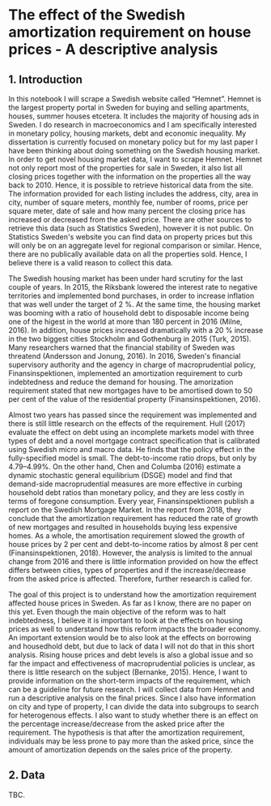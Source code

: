 # The effect of the Swedish amortization requirement on house prices - A descriptive analysis

## 1. Introduction 

In this notebook I will scrape a Swedish website called “Hemnet”. Hemnet is the largest property portal in Sweden for buying and selling apartments, houses, summer houses etcetera. It includes the majority of housing ads in Sweden. I do research in macroeconomics and I am specifically interested in monetary policy, housing markets, debt and economic inequality. My dissertation is currently focused on monetary policy but for my last paper I have been thinking about doing something on the Swedish housing market. In order to get novel housing market data, I want to scrape Hemnet. Hemnet not only report most of the properties for sale in Sweden, it also list all closing prices together with the information on the properties all the way back to 2010. Hence, it is possible to retrieve historical data from the site. The information provided for each listing includes the address, city, area in city, number of square meters, monthly fee, number of rooms, price per square meter, date of sale and how many percent the closing price has increased or decreased from the asked price. There are other sources to retrieve this data (such as Statistics Sweden), however it is not public. On Statistics Sweden's website you can find data on property prices but this will only be on an aggregate level for regional comparison or similar. Hence, there are no publically available data on all the properties sold. Hence, I believe there is a valid reason to collect this data. 

The Swedish housing market has been under hard scrutiny for the last couple of years. In 2015, the Riksbank lowered the interest rate to negative territories and implemented bond purchases, in order to increase inflation that was well under the target of 2 %. At the same time, the housing market was booming with a ratio of household debt to disposable income being one of the higest in the world at more than 180 percent in 2016 (Milne, 2016). In addition, house prices increased dramatically with a 20 % increase in the two biggest cities Stockholm and Gothenburg in 2015 (Turk, 2015). Many researchers warned that the financial stability of Sweden was threatend (Andersson and Jonung, 2016). In 2016, Sweden's financial supervisory authority and the agency in charge of macroprudential policy, Finansinspektionen, implemented an amortization requirement to curb indebtedness and reduce the demand for housing. The amorization requirement stated that new mortgages have to be amortised down to 50 per cent of the value of the residential property (Finansinspektionen, 2016). 

Almost two years has passed since the requirement was implemented and there is still little research on the effects of the requirement. Hull (2017) evaluate the effect on debt using an incomplete markets model with three types of debt and a novel mortgage contract specification that is calibrated using Swedish micro and macro data. He finds that the policy effect in the fully-specified model is small. The debt-to-income ratio drops, but only by 4.79–4.99%. On the other hand, Chen and Columba (2016) estimate a dynamic stochastic general equilibrium (DSGE) model and find that demand-side macroprudential measures are more effective in curbing household debt ratios than monetary policy, and they are less costly in terms of foregone consumption. Every year, Finansinspektionen publish a report on the Swedish Mortgage Market. In the report from 2018, they conclude that the amortization requirement has reduced the rate of growth of new mortgages and resulted in households buying less expensive homes. As a whole, the amortisation requirement slowed the growth of house prices by 2 per cent and debt-to-income ratios by almost 8 per cent (Finansinspektionen, 2018). However, the analysis is limited to the annual change from 2016 and there is little information provided on how the effect differs between cities, types of properties and if the increase/decrease from the asked price is affected. Therefore, further research is called for.   

The goal of this project is to understand how the amortization requirement affected house prices in Sweden. As far as I know, there are no paper on this yet. Even though the main objective of the reform was to halt indebtedness, I believe it is important to look at the effects on housing prices as well to understand how this reform impacts the broader economy. An important extension would be to also look at the effects on borrowing and housedhold debt, but due to lack of data I will not do that in this short analysis. Rising house prices and debt levels is also a global issue and so far the impact and effectiveness of macroprudential policies is unclear, as there is little research on the subject (Bernanke, 2015). Hence, I want to provide information on the short-term impacts of the requirement, which can be a guideline for future research. I will collect data from Hemnet and run a descriptive analysis on the final prices. Since I also have information on city and type of property, I can divide the data into subgroups to search for heterogenous effects. I also want to study whether there is an effect on the percentage increase/decrease from the asked price after the requirement. The hypothesis is that after the amortization requirement, individuals may be less prone to pay more than the asked price, since the amount of amortization depends on the sales price of the property.

## 2. Data

TBC. 
